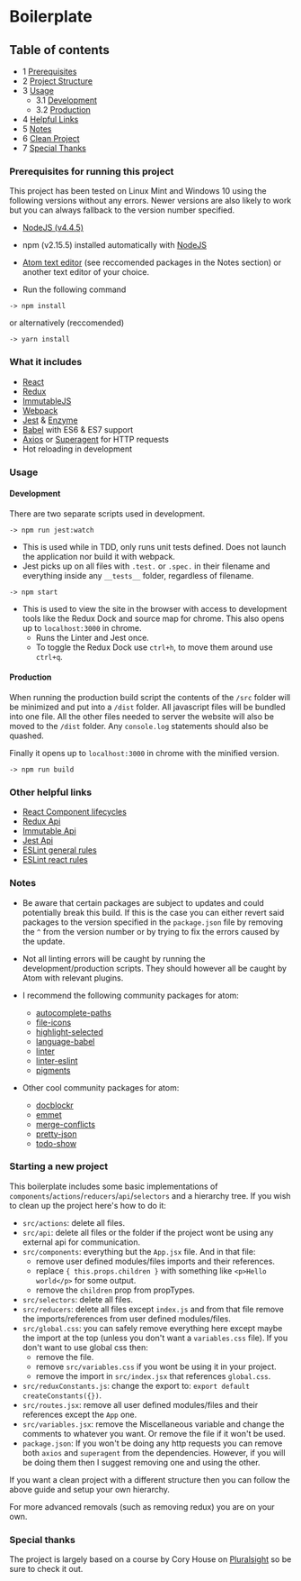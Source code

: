 # Boilerplate

## Table of contents

  - 1 [Prerequisites](#prerequisites)
  - 2 [Project Structure](#structure)
  - 3 [Usage](#usage)
      - 3.1 [Development](#development)
      - 3.2 [Production](#production)
  - 4 [Helpful Links](#helpful)
  - 5 [Notes](#notes)
  - 6 [Clean Project](#clean)
  - 7 [Special Thanks](#specialthanks)

### Prerequisites for running this project <a name="prerequisites"></a>
  This project has been tested on Linux Mint and Windows 10 using the following versions without any errors. Newer versions are also likely to work but you can always fallback to the version number specified.

  - [NodeJS (v4.4.5)](https://nodejs.org)

  - npm (v2.15.5) installed automatically with [NodeJS](https://nodejs.org)

  - [Atom text editor](https://atom.io/) (see reccomended packages in the Notes section) or another text editor of your choice.

  - Run the following command
```
-> npm install
```
or alternatively (reccomended)
```
-> yarn install
```

### What it includes <a name="structure"></a>
 - [React](https://facebook.github.io/react/docs/getting-started.html)
 - [Redux](http://redux.js.org/index.html)
 - [ImmutableJS](https://facebook.github.io/immutable-js/)
 - [Webpack](http://webpack.github.io/docs/)
 - [Jest](https://facebook.github.io/jest/) & [Enzyme](https://github.com/airbnb/enzyme/tree/master/docs)
 - [Babel](https://babeljs.io/) with ES6 & ES7 support
 - [Axios](https://www.npmjs.com/package/axios) or [Superagent](https://www.npmjs.com/package/superagent) for HTTP requests
 - Hot reloading in development

### Usage <a name="usage"></a>
#### Development <a name="development"></a>
  There are two separate scripts used in development.
```
-> npm run jest:watch
```
  * This is used while in TDD, only runs unit tests defined. Does not launch the application nor build it with webpack.
  * Jest picks up on all files with `.test.` or `.spec.` in their filename and everything inside any `__tests__` folder, regardless of filename.
```
-> npm start
```
  * This is used to view the site in the browser with access to development tools like the Redux Dock and source map for chrome. This also opens up to `localhost:3000` in chrome.
    * Runs the Linter and Jest once.
    * To toggle the Redux Dock use `ctrl+h`, to move them around use `ctrl+q`.

#### Production <a name="production"></a>
  When running the production build script the contents of the `/src` folder will be minimized and put into a `/dist` folder. All javascript files will be bundled into one file. All the other files needed to server the website will also be moved to the `/dist` folder. Any `console.log` statements should also be quashed.

  Finally it opens up to `localhost:3000` in chrome with the minified version.
```
-> npm run build
```

### Other helpful links <a name="helpful"></a>
  - [React Component lifecycles](https://facebook.github.io/react/docs/component-specs.html "Specifications and Lifecycles")
  - [Redux Api](http://redux.js.org/docs/api/)
  - [Immutable Api](https://facebook.github.io/immutable-js/docs/#/)
  - [Jest Api](https://facebook.github.io/jest/docs/api.html)
  - [ESLint general rules](http://eslint.org/docs/rules/)
  - [ESLint react rules](https://github.com/yannickcr/eslint-plugin-react)

### Notes <a name="notes"></a>
  - Be aware that certain packages are subject to updates and could potentially break this build. If this is the case you can either revert said packages to the version specified in the `package.json` file by removing the `^` from the version number or by trying to fix the errors caused by the update.

  - Not all linting errors will be caught by running the development/production scripts. They should however all be caught by Atom with relevant plugins.

  - I recommend the following community packages for atom:
    - [autocomplete-paths](https://atom.io/packages/autocomplete-paths)
    - [file-icons](https://atom.io/packages/file-icons)
    - [highlight-selected](https://atom.io/packages/highlight-selected)
    - [language-babel](https://atom.io/packages/language-babel)
    - [linter](https://atom.io/packages/linter)
    - [linter-eslint](https://atom.io/packages/linter-eslint)
    - [pigments](https://atom.io/packages/pigments)

  - Other cool community packages for atom:
    - [docblockr](https://atom.io/packages/docblockr)
    - [emmet](https://atom.io/packages/emmet)
    - [merge-conflicts](https://atom.io/packages/merge-conflicts)
    - [pretty-json](https://atom.io/packages/pretty-json)
    - [todo-show](https://atom.io/packages/todo-show)

### Starting a new project <a name="clean"></a>

  This boilerplate includes some basic implementations of `components`/`actions`/`reducers`/`api`/`selectors` and a hierarchy tree.
  If you wish to clean up the project here's how to do it:

  * `src/actions`: delete all files.
  * `src/api`: delete all files or the folder if the project wont be using any external api for communication.
  * `src/components`: everything but the `App.jsx` file. And in that file:
    * remove user defined modules/files imports and their references.
    * replace `{ this.props.children }` with something like `<p>Hello world</p>` for some output.
    * remove the `children` prop from propTypes.
  * `src/selectors`: delete all files.
  * `src/reducers`: delete all files except `index.js` and from that file remove the imports/references from user defined modules/files.
  * `src/global.css`: you can safely remove everything here except maybe the import at the top (unless you don't want a `variables.css` file). If you don't want to use global css then:
    * remove the file.
    * remove `src/variables.css` if you wont be using it in your project.
    * remove the import in `src/index.jsx` that references `global.css`.
  * `src/reduxConstants.js`: change the export to: `export default createConstants({})`.
  * `src/routes.jsx`: remove all user defined modules/files and their references except the `App` one.
  * `src/variables.jsx`: remove the Miscellaneous variable and change the comments to whatever you want. Or remove the file if it won't be used.
  * `package.json`: If you won't be doing any http requests you can remove both `axios` and `superagent` from the dependencies. However, if you will be doing them then I suggest removing one and using the other.

  If you want a clean project with a different structure then you can follow the above guide and setup your own hierarchy.

  For more advanced removals (such as removing redux) you are on your own.

### Special thanks <a name="specialthanks"></a>
  The project is largely based on a course by Cory House on [Pluralsight](https://www.pluralsight.com/courses/react-redux-react-router-es6 "Building Applications with React and Redux in ES6") so be sure to check it out.
